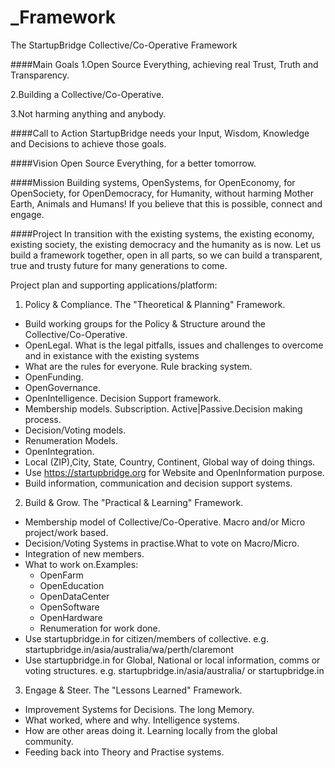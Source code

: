 # _Framework
The StartupBridge Collective/Co-Operative Framework

####Main Goals
1.Open Source Everything, achieving real Trust, Truth and Transparency.

2.Building a Collective/Co-Operative.

3.Not harming anything and anybody.

####Call to Action
StartupBridge needs your Input, Wisdom, Knowledge and Decisions to achieve those goals.

####Vision
Open Source Everything, for a better tomorrow.

####Mission
Building systems, OpenSystems, for OpenEconomy, for OpenSociety, for OpenDemocracy, for Humanity, without harming Mother Earth, Animals and Humans! If you believe that this is possible, connect and engage.

####Project
In transition with the existing systems, the existing economy, existing society, the existing democracy and the humanity as is now. Let us build a framework together, open in all parts, so we can build a transparent, true and trusty future for many generations to come.

Project plan and supporting applications/platform:

1. Policy & Compliance. The "Theoretical & Planning" Framework.
 * Build working groups for the Policy & Structure around the Collective/Co-Operative.
 * OpenLegal. What is the legal pitfalls, issues and challenges to overcome and in existance with the existing systems
 * What are the rules for everyone. Rule bracking system.
 * OpenFunding.
 * OpenGovernance.
 * OpenIntelligence. Decision Support framework.
 * Membership models. Subscription. Active|Passive.Decision making process.
 * Decision/Voting models.
 * Renumeration Models.
 * OpenIntegration.
 * Local (ZIP),City, State, Country, Continent, Global way of doing things.
 * Use https://startupbridge.org for Website and OpenInformation purpose.
 * Build information, communication and decision support systems.

2. ​Build & Grow. The "Practical & Learning" Framework.
  * Membership model of Collective/​​Co-Operative. Macro and/or Micro project/work based.
  * Decision/Voting Systems in practise.What to vote on Macro/Micro.
  * Integration of new members.
  * What to work on.Examples:
     * OpenFarm
     * OpenEducation
     * OpenDataCenter
     * OpenSoftware
     * OpenHardware
     * Renumeration for work done.
  * Use startupbridge.in for citizen/members of collective. e.g. startupbridge.in/asia/australia/wa/perth/claremont
  * Use startupbridge.in for Global, National or local information, comms or voting structures.  e.g. startupbridge.in/asia/australia/ or startupbridge.in

3. Engage & Steer. The "Lessons Learned" Framework.
  * Improvement Systems for Decisions. The long Memory.
  * What worked, where and why. Intelligence systems.
  * How are other areas doing it. Learning locally from the global community.
  * Feeding back into Theory and Practise systems.
